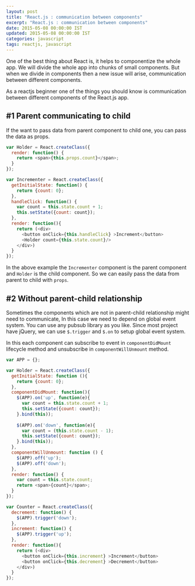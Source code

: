 ```yaml
---
layout: post
title: "React.js : communication between components"
excerpt: "React.js : communication between components"
date: 2015-05-08 00:00:00 IST
updated: 2015-05-08 00:00:00 IST
categories: javascript
tags: reactjs, javascript
---
```


One of the best thing about React is, it helps to componentize the whole app. We will divide the whole app into chunks of small components. But when we divide in components then a new issue will arise, communication between different components.

As a reactjs beginner one of the things you should know is communication between different components of the React.js app.


## \#1 Parent communicating to child

If the want to pass data from parent component to child one, you can pass the data as props.

```js
var Holder = React.createClass({
  render: function() {
    return <span>{this.props.count}</span>;
  }
});

var Incrementer = React.createClass({
  getInitialState: function() {
    return {count: 0};
  },
  handleClick: function() {
    var count = this.state.count + 1;
    this.setState({count: count});
  },
  render: function(){
    return (<div>
      <button onClick={this.handleClick} >Increment</button>
      <Holder count={this.state.count}/>
    </div>)
  }
});
```
In the above example the `Incrementer` component is the parent component and `Holder` is the child component. So we can easily pass the data from parent to child with `props`.

## \#2 Without parent-child  relationship

Sometimes the components which are not in parent-child  relationship might need to communicate, In this case we need to depend on global event system. You can use any pubsub library as you like. Since most project have jQuery, we can use `$.trigger` and `$.on` to setup global event system.

In this each component can subscribe to event in `componentDidMount` lifecycle method and unsubscribe in `componentWillUnmount` method.

```js
var APP = {};

var Holder = React.createClass({
  getInitialState: function (){
    return {count: 0};
  },
  componentDidMount: function(){
    $(APP).on('up', function(e){
      var count = this.state.count + 1;
      this.setState({count: count});
    }.bind(this));
    
    $(APP).on('down', function(e){
      var count = (this.state.count - 1);
      this.setState({count: count});
    }.bind(this));
  },
  componentWillUnmount: function () {
    $(APP).off('up');
    $(APP).off('down');
  },
  render: function() {
    var count = this.state.count;
    return <span>{count}</span>;
  }
});

var Counter = React.createClass({
  decrement: function() {
    $(APP).trigger('down');
  },
  increment: function() {
    $(APP).trigger('up');
  },
  render: function(){
    return (<div>
      <button onClick={this.increment} >Increment</button>
      <button onClick={this.decrement} >Decrement</button>
    </div>)
  }
});
```